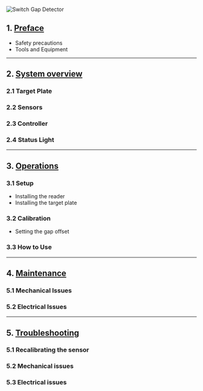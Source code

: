 ![Switch Gap Detector](assets/switchgap_main.jpg)

## 1. [Preface](switchgap_preface.md)
* Safety precautions
* Tools and Equipment

---

## 2. [System overview](switchgap_overview.md)
### 2.1 Target Plate
### 2.2 Sensors
### 2.3 Controller
### 2.4 Status Light

---

## 3. [Operations](switchgap_operations.md)
### 3.1 Setup
* Installing the reader
* Installing the target plate

### 3.2 Calibration
* Setting the gap offset

### 3.3 How to Use

---

## 4. [Maintenance](switchgap_maintenance.md)
### 5.1 Mechanical Issues
### 5.2 Electrical Issues

---

## 5. [Troubleshooting](switchgap_troubleshooting.md)
### 5.1 Recalibrating the sensor
### 5.2 Mechanical issues
### 5.3 Electrical issues
